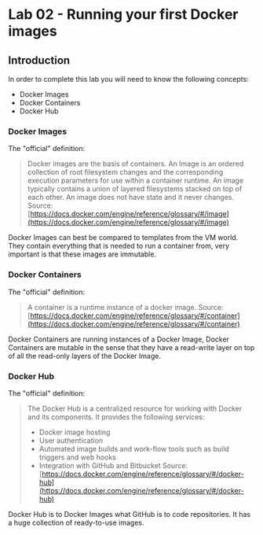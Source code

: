 # Lab 02 - Running your first Docker images

## Introduction

In order to complete this lab you will need to know the following concepts:

* Docker Images
* Docker Containers
* Docker Hub

### Docker Images

The "official" definition:

> Docker images are the basis of containers. An Image is an ordered collection of root filesystem changes and the corresponding execution parameters for use within a container runtime. An image typically contains a union of layered filesystems stacked on top of each other. An image does not have state and it never changes.
Source: [https://docs.docker.com/engine/reference/glossary/#/image](https://docs.docker.com/engine/reference/glossary/#/image)

Docker Images can best be compared to templates from the VM world.  They contain everything that is needed to run a container from, very important is that these images are immutable.

### Docker Containers

The "official" definition:

> A container is a runtime instance of a docker image.
Source: [https://docs.docker.com/engine/reference/glossary/#/container](https://docs.docker.com/engine/reference/glossary/#/container)

Docker Containers are running instances of a Docker Image, Docker Containers are mutable in the sense that they have a read-write layer on top of all the read-only layers of the Docker Image.

### Docker Hub

The "official" definition:

> The Docker Hub is a centralized resource for working with Docker and its components. It provides the following services:
> - Docker image hosting
> - User authentication
> - Automated image builds and work-flow tools such as build triggers and web hooks
> - Integration with GitHub and Bitbucket
Source: [https://docs.docker.com/engine/reference/glossary/#/docker-hub](https://docs.docker.com/engine/reference/glossary/#/docker-hub)

Docker Hub is to Docker Images what GitHub is to code repositories.  It has a huge collection of ready-to-use images.
